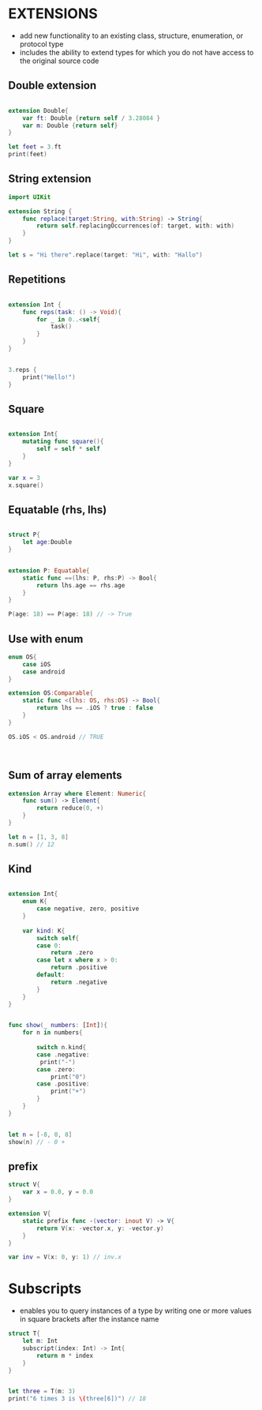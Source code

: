 # EXTENSIONS

* add new functionality to an existing class, structure, enumeration, or protocol type
* includes the ability to extend types for which you do not have access to the original source code


## Double extension 
```swift

extension Double{
    var ft: Double {return self / 3.28084 }
    var m: Double {return self}
}

let feet = 3.ft
print(feet)
```

## String extension
```swift
import UIKit

extension String {
    func replace(target:String, with:String) -> String{
        return self.replacingOccurrences(of: target, with: with)
    }
}

let s = "Hi there".replace(target: "Hi", with: "Hallo")
```

## Repetitions
```swift

extension Int {
    func reps(task: () -> Void){
        for _ in 0..<self{
            task()
        }
    }
}


3.reps {
    print("Hello!")
}
```

## Square
```swift

extension Int{
    mutating func square(){
        self = self * self
    }
}

var x = 3
x.square()

```

## Equatable (rhs, lhs)
```swift

struct P{
    let age:Double
}


extension P: Equatable{
    static func ==(lhs: P, rhs:P) -> Bool{
        return lhs.age == rhs.age
    }
}

P(age: 18) == P(age: 18) // -> True
```

## Use with enum
```swift
enum OS{
    case iOS
    case android
}

extension OS:Comparable{
    static func <(lhs: OS, rhs:OS) -> Bool{
        return lhs == .iOS ? true : false
    }
}

OS.iOS < OS.android // TRUE




```

## Sum of array elements
```swift
extension Array where Element: Numeric{
    func sum() -> Element{
        return reduce(0, +)
    }
}

let n = [1, 3, 8]
n.sum() // 12

```



## Kind
```swift

extension Int{
    enum K{
        case negative, zero, positive
    }
    
    var kind: K{
        switch self{
        case 0:
            return .zero
        case let x where x > 0:
            return .positive
        default:
            return .negative
        }
    }
}


func show(_ numbers: [Int]){
    for n in numbers{
       
        switch n.kind{
        case .negative:
         print("-")
        case .zero:
            print("0")
        case .positive:
            print("+")
        }
    }
}


let n = [-8, 0, 8]
show(n) // - 0 +
```

## prefix
```swift
struct V{
    var x = 0.0, y = 0.0
}

extension V{
    static prefix func -(vector: inout V) -> V{
        return V(x: -vector.x, y: -vector.y)
    }
}

var inv = V(x: 0, y: 1) // inv.x
```


# Subscripts
* enables you to query instances of a type by writing one or more values in square brackets after the instance name

```swift
struct T{
    let m: Int
    subscript(index: Int) -> Int{
        return m * index
    }
}


let three = T(m: 3)
print("6 times 3 is \(three[6])") // 18
```

